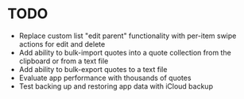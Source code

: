 # TODO

- Replace custom list "edit parent" functionality with per-item swipe actions for edit and delete
- Add ability to bulk-import quotes into a quote collection from the clipboard or from a text file
- Add ability to bulk-export quotes to a text file
- Evaluate app performance with thousands of quotes
- Test backing up and restoring app data with iCloud backup
